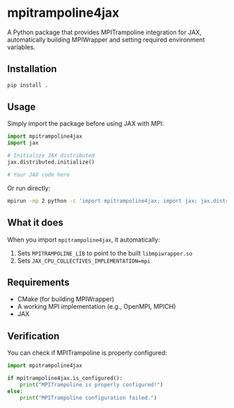 # mpitrampoline4jax

A Python package that provides MPITrampoline integration for JAX, automatically building MPIWrapper and setting required environment variables.

## Installation

```bash
pip install .
```

## Usage

Simply import the package before using JAX with MPI:

```python
import mpitrampoline4jax
import jax

# Initialize JAX distributed
jax.distributed.initialize()

# Your JAX code here
```

Or run directly:

```bash
mpirun -np 2 python -c 'import mpitrampoline4jax; import jax; jax.distributed.initialize()'
```

## What it does

When you import `mpitrampoline4jax`, it automatically:

1. Sets `MPITRAMPOLINE_LIB` to point to the built `libmpiwrapper.so`
2. Sets `JAX_CPU_COLLECTIVES_IMPLEMENTATION=mpi`

## Requirements

- CMake (for building MPIWrapper)
- A working MPI implementation (e.g., OpenMPI, MPICH)
- JAX

## Verification

You can check if MPITrampoline is properly configured:

```python
import mpitrampoline4jax

if mpitrampoline4jax.is_configured():
    print("MPITrampoline is properly configured!")
else:
    print("MPITrampoline configuration failed.")
```
